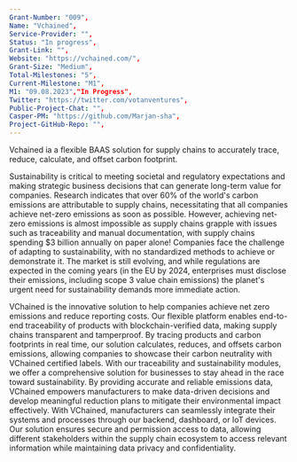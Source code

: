 ```yaml
---
Grant-Number: "009",
Name: "Vchained",
Service-Provider: "",
Status: "In progress",
Grant-Link: "",
Website: "https://vchained.com/",
Grant-Size: "Medium",
Total-Milestones: "5",
Current-Milestone: "M1",
M1: "09.08.2023","In Progress",
Twitter: "https://twitter.com/votanventures",
Public-Project-Chat: "",
Casper-PM: "https://github.com/Marjan-sha",
Project-GitHub-Repo: "",
---
```

<!--lang:en--> 
Vchained ia a flexible BAAS solution for supply chains to accurately trace, reduce, calculate, and offset carbon footprint.

Sustainability is critical to meeting societal and regulatory expectations and making strategic business decisions that can generate long-term value for companies. Research indicates that over 60% of the world's carbon emissions are attributable to supply chains, necessitating that all companies achieve net-zero emissions as soon as possible. However, achieving net-zero emissions is almost impossible as supply chains grapple with issues such as traceability and manual documentation, with supply chains spending $3 billion annually on paper alone!
Companies face the challenge of adapting to sustainability, with no standardized methods to achieve or demonstrate it. The market is still evolving, and while regulations are expected in the coming years (in the EU by 2024, enterprises must disclose their emissions, including scope 3 value chain emissions) the planet's urgent need for sustainability demands more immediate action.

VChained is the innovative solution to help companies achieve net zero emissions and reduce reporting costs. Our flexible platform enables end-to-end traceability of products with blockchain-verified data, making supply chains transparent and tamperproof. By tracing products and carbon footprints in real time, our solution calculates, reduces, and offsets carbon emissions, allowing companies to showcase their carbon neutrality with VChained certified labels. With our traceability and sustainability modules, we offer a comprehensive solution for businesses to stay ahead in the race toward sustainability. By providing accurate and reliable emissions data, VChained empowers manufacturers to make data-driven decisions and develop meaningful reduction plans to mitigate their environmental impact effectively.
With VChained, manufacturers can seamlessly integrate their systems and processes through our backend, dashboard, or IoT devices. Our solution ensures secure and permission access to data, allowing different stakeholders within the supply chain ecosystem to access relevant information while maintaining data privacy and confidentiality.


<!--lang:es--] 
Vchained es una solución BAAS flexible para que las cadenas de suministro puedan rastrear, reducir, calcular y compensar con precisión la huella de carbono.

La sostenibilidad es fundamental para cumplir las expectativas sociales y normativas y tomar decisiones empresariales estratégicas que puedan generar valor a largo plazo para las empresas. Las investigaciones indican que más del 60% de las emisiones mundiales de carbono son atribuibles a las cadenas de suministro, lo que hace necesario que todas las empresas alcancen las emisiones netas cero lo antes posible. Sin embargo, alcanzar las emisiones netas cero es casi imposible, ya que las cadenas de suministro se enfrentan a problemas como la trazabilidad y la documentación manual, ¡con cadenas de suministro que gastan 3.000 millones de dólares al año sólo en papel!
Las empresas se enfrentan al reto de adaptarse a la sostenibilidad, sin métodos estandarizados para conseguirla o demostrarla. El mercado aún está evolucionando, y aunque se esperan normativas en los próximos años (en la UE, para 2024, las empresas deberán revelar sus emisiones, incluidas las del alcance 3 de la cadena de valor), la urgente necesidad de sostenibilidad del planeta exige una actuación más inmediata.

VChained es la solución innovadora para ayudar a las empresas a conseguir emisiones netas cero y reducir los costes de notificación. Nuestra plataforma flexible permite la trazabilidad de extremo a extremo de los productos con datos verificados por blockchain, haciendo que las cadenas de suministro sean transparentes y a prueba de manipulaciones. Al rastrear los productos y las huellas de carbono en tiempo real, nuestra solución calcula, reduce y compensa las emisiones de carbono, lo que permite a las empresas mostrar su neutralidad de carbono con etiquetas certificadas VChained. Con nuestros módulos de trazabilidad y sostenibilidad, ofrecemos una solución integral para que las empresas se mantengan a la cabeza en la carrera hacia la sostenibilidad. Al proporcionar datos precisos y fiables sobre las emisiones, VChained permite a los fabricantes tomar decisiones basadas en datos y desarrollar planes de reducción significativos para mitigar eficazmente su impacto medioambiental.
Con VChained, los fabricantes pueden integrar perfectamente sus sistemas y procesos a través de nuestro backend, panel de control o dispositivos IoT. Nuestra solución garantiza un acceso seguro y autorizado a los datos, lo que permite a las distintas partes interesadas del ecosistema de la cadena de suministro acceder a la información pertinente, manteniendo al mismo tiempo la privacidad y confidencialidad de los datos.

<!--lang:de--] 
Vchained ist eine flexible BAAS-Lösung für Lieferketten zur genauen Verfolgung, Reduzierung, Berechnung und zum Ausgleich des CO2-Fußabdrucks.

Nachhaltigkeit ist von entscheidender Bedeutung, um die gesellschaftlichen und gesetzlichen Erwartungen zu erfüllen und strategische Geschäftsentscheidungen zu treffen, die langfristigen Wert für Unternehmen generieren können. Untersuchungen zeigen, dass mehr als 60 % der weltweiten Kohlenstoffemissionen auf die Lieferketten zurückzuführen sind, so dass alle Unternehmen so schnell wie möglich Netto-Null-Emissionen erreichen müssen. Das Erreichen von Netto-Null-Emissionen ist jedoch fast unmöglich, da die Lieferketten mit Problemen wie Rückverfolgbarkeit und manueller Dokumentation zu kämpfen haben, wobei die Lieferketten jährlich 3 Milliarden Dollar allein für Papier ausgeben!
Unternehmen stehen vor der Herausforderung, sich auf Nachhaltigkeit einzustellen, da es keine standardisierten Methoden gibt, um sie zu erreichen oder nachzuweisen. Der Markt befindet sich noch in der Entwicklung, und auch wenn in den kommenden Jahren Verordnungen zu erwarten sind (in der EU müssen Unternehmen bis 2024 ihre Emissionen, einschließlich der Scope-3-Emissionen der Wertschöpfungskette, offenlegen), erfordert der dringende Bedarf des Planeten an Nachhaltigkeit sofortiges Handeln.

VChained ist die innovative Lösung, die Unternehmen dabei hilft, Netto-Null-Emissionen zu erreichen und die Kosten für die Berichterstattung zu senken. Unsere flexible Plattform ermöglicht die durchgängige Rückverfolgbarkeit von Produkten mit Blockchain-verifizierten Daten und macht Lieferketten transparent und fälschungssicher. Durch die Rückverfolgung von Produkten und CO2-Fußabdrücken in Echtzeit berechnet, reduziert und kompensiert unsere Lösung CO2-Emissionen und ermöglicht es Unternehmen, ihre Klimaneutralität mit VChained-zertifizierten Labels zu präsentieren. Mit unseren Rückverfolgbarkeits- und Nachhaltigkeitsmodulen bieten wir eine umfassende Lösung für Unternehmen, die im Rennen um Nachhaltigkeit die Nase vorn haben. Durch die Bereitstellung genauer und zuverlässiger Emissionsdaten ermöglicht VChained Herstellern, datengestützte Entscheidungen zu treffen und sinnvolle Reduktionspläne zu entwickeln, um ihre Umweltauswirkungen wirksam zu verringern.
Mit VChained können Hersteller ihre Systeme und Prozesse über unser Backend, Dashboard oder IoT-Geräte nahtlos integrieren. Unsere Lösung gewährleistet einen sicheren und erlaubten Zugang zu den Daten, so dass verschiedene Beteiligte innerhalb des Ökosystems der Lieferkette auf relevante Informationen zugreifen können, während der Datenschutz und die Vertraulichkeit der Daten gewahrt bleiben.

<!--lang:fr--] 
Vchained est une solution BAAS flexible pour les chaînes d'approvisionnement qui permet de tracer, réduire, calculer et compenser avec précision l'empreinte carbone.

Le développement durable est essentiel pour répondre aux attentes sociétales et réglementaires et pour prendre des décisions commerciales stratégiques susceptibles de générer une valeur à long terme pour les entreprises. Les recherches indiquent que plus de 60 % des émissions de carbone dans le monde sont imputables aux chaînes d'approvisionnement, ce qui impose à toutes les entreprises de parvenir à des émissions nettes nulles dès que possible. Cependant, il est presque impossible d'atteindre zéro émission nette car les chaînes d'approvisionnement sont aux prises avec des problèmes tels que la traçabilité et la documentation manuelle, les chaînes d'approvisionnement dépensant chaque année 3 milliards de dollars rien que pour le papier !
Les entreprises sont confrontées au défi de s'adapter à la durabilité, en l'absence de méthodes normalisées pour l'atteindre ou la démontrer. Le marché est encore en évolution, et bien que des réglementations soient attendues dans les années à venir (dans l'UE, d'ici 2024, les entreprises devront divulguer leurs émissions, y compris les émissions de la chaîne de valeur de portée 3), le besoin urgent de durabilité de la planète exige des mesures plus immédiates.

VChained est la solution innovante pour aider les entreprises à atteindre le niveau zéro d'émissions et à réduire les coûts de reporting. Notre plateforme flexible permet une traçabilité de bout en bout des produits avec des données vérifiées par blockchain, rendant les chaînes d'approvisionnement transparentes et infalsifiables. En traçant les produits et les empreintes carbone en temps réel, notre solution calcule, réduit et compense les émissions de carbone, permettant aux entreprises d'afficher leur neutralité carbone avec des labels certifiés VChained. Avec nos modules de traçabilité et de développement durable, nous offrons une solution complète aux entreprises pour qu'elles restent en tête dans la course au développement durable. En fournissant des données précises et fiables sur les émissions, VChained permet aux fabricants de prendre des décisions fondées sur des données et de développer des plans de réduction significatifs pour atténuer efficacement leur impact sur l'environnement.
Avec VChained, les fabricants peuvent intégrer de manière transparente leurs systèmes et processus via notre backend, notre tableau de bord ou nos dispositifs IoT. Notre solution garantit un accès sécurisé et autorisé aux données, permettant aux différentes parties prenantes de l'écosystème de la chaîne d'approvisionnement d'accéder aux informations pertinentes tout en préservant la confidentialité des données.

<!--lang:pl--] 
Vchained to elastyczne rozwiązanie BAAS dla łańcuchów dostaw w celu dokładnego śledzenia, redukcji, obliczania i kompensowania śladu węglowego.

Zrównoważony rozwój ma kluczowe znaczenie dla spełnienia oczekiwań społecznych i regulacyjnych oraz podejmowania strategicznych decyzji biznesowych, które mogą generować długoterminową wartość dla firm. Badania wskazują, że ponad 60% światowej emisji dwutlenku węgla przypada na łańcuchy dostaw, co wymaga od wszystkich firm jak najszybszego osiągnięcia zerowej emisji netto. Jednak osiągnięcie zerowej emisji netto jest prawie niemożliwe, ponieważ łańcuchy dostaw zmagają się z takimi kwestiami, jak identyfikowalność i ręczna dokumentacja, a same łańcuchy dostaw wydają rocznie 3 miliardy dolarów na papier!
Firmy stoją przed wyzwaniem dostosowania się do zrównoważonego rozwoju, bez standardowych metod jego osiągnięcia lub wykazania. Rynek wciąż ewoluuje i chociaż w nadchodzących latach spodziewane są regulacje (w UE do 2024 r. przedsiębiorstwa muszą ujawniać swoje emisje, w tym emisje z zakresu 3 łańcucha wartości), pilna potrzeba zrównoważenia planety wymaga bardziej natychmiastowych działań.

VChained to innowacyjne rozwiązanie, które pomaga firmom osiągnąć zerową emisję netto i obniżyć koszty raportowania. Nasza elastyczna platforma umożliwia kompleksowe śledzenie produktów za pomocą danych zweryfikowanych przez blockchain, dzięki czemu łańcuchy dostaw są przejrzyste i odporne na manipulacje. Śledząc produkty i ślad węglowy w czasie rzeczywistym, nasze rozwiązanie oblicza, redukuje i kompensuje emisje dwutlenku węgla, umożliwiając firmom zaprezentowanie swojej neutralności węglowej za pomocą etykiet z certyfikatem VChained. Dzięki naszym modułom identyfikowalności i zrównoważonego rozwoju oferujemy kompleksowe rozwiązanie dla firm, aby pozostać na czele wyścigu w kierunku zrównoważonego rozwoju. Zapewniając dokładne i wiarygodne dane dotyczące emisji, VChained umożliwia producentom podejmowanie decyzji opartych na danych i opracowywanie znaczących planów redukcji emisji w celu skutecznego łagodzenia wpływu na środowisko.
Dzięki VChained producenci mogą płynnie integrować swoje systemy i procesy za pośrednictwem naszego zaplecza, pulpitu nawigacyjnego lub urządzeń IoT. Nasze rozwiązanie zapewnia bezpieczny i uprawniony dostęp do danych, umożliwiając różnym interesariuszom w ekosystemie łańcucha dostaw dostęp do istotnych informacji przy jednoczesnym zachowaniu prywatności i poufności danych.

<!--lang:uk--] 
Vchain - це гнучке рішення BAAS для ланцюгів поставок, що дозволяє точно відстежувати, зменшувати, розраховувати та компенсувати вуглецевий слід.

Сталий розвиток має вирішальне значення для задоволення суспільних і регуляторних очікувань та прийняття стратегічних бізнес-рішень, які можуть генерувати довгострокову цінність для компаній. Дослідження показують, що понад 60% світових викидів вуглецю припадає на ланцюги поставок, що вимагає від усіх компаній якнайшвидшого досягнення нульового рівня викидів. Однак досягти нульових викидів майже неможливо, оскільки ланцюги поставок стикаються з такими проблемами, як простежуваність і ручне документування, причому тільки на папір ланцюги поставок витрачають 3 мільярди доларів США щорічно!
Компанії стикаються з проблемою адаптації до сталого розвитку, не маючи стандартизованих методів його досягнення та демонстрації. Ринок все ще розвивається, і хоча в найближчі роки очікується прийняття нормативних актів (в ЄС до 2024 року підприємства повинні розкривати інформацію про свої викиди, в тому числі про викиди ланцюжка створення вартості 3), нагальна потреба планети в сталому розвитку вимагає більш негайних дій.

VChain - це інноваційне рішення, яке допоможе компаніям досягти нульового рівня викидів та зменшити витрати на звітність. Наша гнучка платформа дозволяє наскрізне відстеження продуктів за допомогою даних, підтверджених блокчейном, роблячи ланцюги поставок прозорими та захищеними від підробки. Відстежуючи продукти та вуглецевий слід у режимі реального часу, наше рішення розраховує, скорочує та компенсує викиди вуглецю, дозволяючи компаніям демонструвати свою вуглецеву нейтральність за допомогою сертифікованих етикеток VChain. Завдяки нашим модулям простежуваності та сталого розвитку ми пропонуємо комплексне рішення для бізнесу, щоб залишатися попереду в гонці до сталого розвитку. Надаючи точні та надійні дані про викиди, VChain дає можливість виробникам приймати рішення на основі даних та розробляти ефективні плани скорочення викидів для пом'якшення їхнього впливу на навколишнє середовище.
За допомогою VChain виробники можуть легко інтегрувати свої системи та процеси через наш бекенд, інформаційну панель або IoT-пристрої. Наше рішення забезпечує безпечний та санкціонований доступ до даних, дозволяючи різним зацікавленим сторонам в екосистемі ланцюга поставок отримувати доступ до відповідної інформації, зберігаючи при цьому конфіденційність та приватність даних.
[!--lang:*-->  
